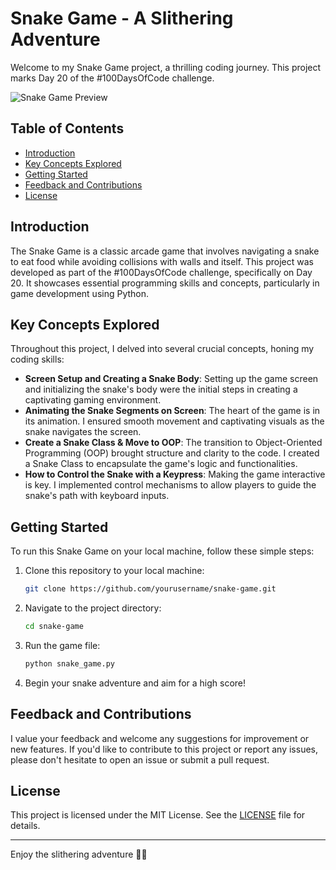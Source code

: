 # Snake Game - A Slithering Adventure

Welcome to my Snake Game project, a thrilling coding journey. This project marks Day 20 of the #100DaysOfCode challenge.

![Snake Game Preview](snake.gif)

## Table of Contents

- [Introduction](#introduction)
- [Key Concepts Explored](#key-concepts-explored)
- [Getting Started](#getting-started)
- [Feedback and Contributions](#feedback-and-contributions)
- [License](#license)

## Introduction

The Snake Game is a classic arcade game that involves navigating a snake to eat food while avoiding collisions with walls and itself. 
This project was developed as part of the #100DaysOfCode challenge, specifically on Day 20. It showcases essential programming skills and concepts, particularly in game development using Python.

## Key Concepts Explored

Throughout this project, I delved into several crucial concepts, honing my coding skills:

- **Screen Setup and Creating a Snake Body**: Setting up the game screen and initializing the snake's body were the initial steps in creating a captivating gaming environment.
- **Animating the Snake Segments on Screen**: The heart of the game is in its animation. I ensured smooth movement and captivating visuals as the snake navigates the screen.
- **Create a Snake Class & Move to OOP**: The transition to Object-Oriented Programming (OOP) brought structure and clarity to the code. I created a Snake Class to encapsulate the game's logic and functionalities.
- **How to Control the Snake with a Keypress**: Making the game interactive is key. I implemented control mechanisms to allow players to guide the snake's path with keyboard inputs.

## Getting Started

To run this Snake Game on your local machine, follow these simple steps:

1. Clone this repository to your local machine:

    ```bash
    git clone https://github.com/yourusername/snake-game.git
    ```

2. Navigate to the project directory:

    ```bash
    cd snake-game
    ```

3. Run the game file:

    ```bash
    python snake_game.py
    ```

4. Begin your snake adventure and aim for a high score!

## Feedback and Contributions

I value your feedback and welcome any suggestions for improvement or new features. If you'd like to contribute to this project or report any issues, please don't hesitate to open an issue or submit a pull request.

## License

This project is licensed under the MIT License. See the [LICENSE](LICENSE) file for details.

---

Enjoy the slithering adventure 🐍🚀
